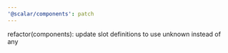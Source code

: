 ```yaml
---
'@scalar/components': patch
---
```


refactor(components): update slot definitions to use unknown instead of any
